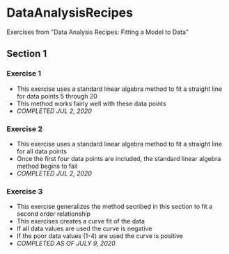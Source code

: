 # DataAnalysisRecipes
Exercises from "Data Analysis Recipes: Fitting a Model to Data"
## Section 1
### Exercise 1
* This exercise uses a standard linear algebra method to fit a straight line for data points 5 through 20
* This method works fairly well with these data points
* *COMPLETED JUL 2, 2020*
### Exercise 2
* This exercise uses a standard linear algebra method to fit a straight line for all data points
* Once the first four data points are included, the standard linear algebra method begins to fail
* *COMPLETED JUL 2, 2020*
### Exercise 3
* This exercise generalizes the method secribed in this section to fit a second order relationship
* This exercises creates a curve fit of the data
* If all data values are used the curve is negative
* If the poor data values (1-4) are used the curve is positive
* *COMPLETED AS OF JULY 9, 2020*

# 
